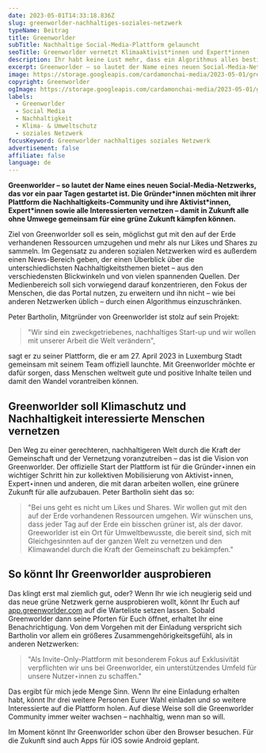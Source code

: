 ```yaml
---
date: 2023-05-01T14:33:18.836Z
slug: greenworlder-nachhaltiges-soziales-netzwerk
typeName: Beitrag
title: Greenworlder
subTitle: Nachhaltige Social-Media-Plattform gelauncht
seoTitle: Greenworlder vernetzt Klimaaktivist*innen und Expert*innen
description: Ihr habt keine Lust mehr, dass ein Algorithmus alles bestimmt und es nur um Likes geht? Dann checkt mal das nachhaltige soziale Netzwerk Greenworlder!
excerpt: Greenworlder – so lautet der Name eines neuen Social-Media-Netzwerks, das vor ein paar Tagen gestartet ist. Die Gründer*innen möchten mit ihrer Plattform die Nachhaltigkeits-Community und ihre Aktivist*innen, Expert*innen sowie alle Interessierten vernetzen – damit in Zukunft alle ohne Umwege gemeinsam für eine grüne Zukunft kämpfen können.
image: https://storage.googleapis.com/cardamonchai-media/2023-05-01/greenworlder-jpg-imagine-08e8a8_3de9b9_1024_768/640.webp
copyright: Greenworlder
ogImage: https://storage.googleapis.com/cardamonchai-media/2023-05-01/greenworlder-og-jpeg-imagine-08e8a8_3decbc_2048_1075/640.webp
labels:
  - Greenworlder
  - Social Media
  - Nachhaltigkeit
  - Klima- & Umweltschutz
  - soziales Netzwerk
focusKeyword: Greenworlder nachhaltiges soziales Netzwerk
advertisement: false
affiliate: false
language: de
---
```


**Greenworlder – so lautet der Name eines neuen Social-Media-Netzwerks, das vor ein paar Tagen gestartet ist. Die Gründer\*innen möchten mit ihrer Plattform die Nachhaltigkeits-Community und ihre Aktivist\*innen, Expert\*innen sowie alle Interessierten vernetzen – damit in Zukunft alle ohne Umwege gemeinsam für eine grüne Zukunft kämpfen können.**

Ziel von Greenworlder soll es sein, möglichst gut mit den auf der Erde verhandenen Ressourcen umzugehen und mehr als nur Likes und Shares zu sammeln. Im Gegensatz zu anderen sozialen Netzwerken wird es außerdem einen News-Bereich geben, der einen Überblick über die unterschiedlichsten Nachhaltigkeitsthemen bietet – aus den verschiedensten Blickwinkeln und von vielen spannenden Quellen. Der Medienbereich soll sich vorwiegend darauf konzentrieren, den Fokus der Menschen, die das Portal nutzen, zu erweitern und ihn nicht – wie bei anderen Netzwerken üblich – durch einen Algorithmus einzuschränken.

Peter Bartholin, Mitgründer von Greenworlder ist stolz auf sein Projekt:

> "Wir sind ein zweckgetriebenes, nachhaltiges Start-up und wir wollen mit unserer Arbeit die Welt verändern",

sagt er zu seiner Plattform, die er am 27. April 2023 in Luxemburg Stadt gemeinsam mit seinem Team offiziell launchte. Mit Greenworlder möchte er dafür sorgen, dass Menschen weltweit gute und positive Inhalte teilen und damit den Wandel vorantreiben können.

## Greenworlder soll Klimaschutz und Nachhaltigkeit interessierte Menschen vernetzen

Den Weg zu einer gerechteren, nachhaltigeren Welt durch die Kraft der Gemeinschaft und der Vernetzung voranzutreiben – das ist die Vision von Greenworlder. Der offizielle Start der Plattform ist für die Gründer⋆innen ein wichtiger Schritt hin zur kollektiven Mobilisierung von Aktivist⋆innen, Expert⋆innen und anderen, die mit daran arbeiten wollen, eine grünere Zukunft für alle aufzubauen. Peter Bartholin sieht das so:

> "Bei uns geht es nicht um Likes und Shares. Wir wollen gut mit den auf der Erde vorhandenen Ressourcen umgehen. Wir wünschen uns, dass jeder Tag auf der Erde ein bisschen grüner ist, als der davor. Greeworlder ist ein Ort für Umweltbewusste, die bereit sind, sich mit Gleichgesinnten auf der ganzen Welt zu vernetzen und den Klimawandel durch die Kraft der Gemeinschaft zu bekämpfen."

## So könnt Ihr Greenworlder ausprobieren

Das klingt erst mal ziemlich gut, oder? Wenn Ihr wie ich neugierig seid und das neue grüne Netzwerk gerne ausprobieren wollt, könnt Ihr Euch auf [app.greenworlder.com](https://app.greenworlder.com/) auf die Warteliste setzen lassen. Sobald Greenworlder dann seine Pforten für Euch öffnet, erhaltet Ihr eine Benachrichtigung. Von dem Vorgehen mit der Einladung verspricht sich Bartholin vor allem ein größeres Zusammengehörigkeitsgefühl, als in anderen Netzwerken:

> "Als Invite-Only-Plattform mit besonderem Fokus auf Exklusivität verpflichten wir uns bei Greenworlder, ein unterstützendes Umfeld für unsere Nutzer⋆innen zu schaffen."

Das ergibt für mich jede Menge Sinn. Wenn Ihr eine Einladung erhalten habt, könnt Ihr drei weitere Personen Eurer Wahl einladen und so weitere Interessierte auf die Plattform holen. Auf diese Weise soll die Greenworlder Community immer weiter wachsen – nachhaltig, wenn man so will.

Im Moment könnt Ihr Greenworlder schon über den Browser besuchen. Für die Zukunft sind auch Apps für iOS sowie Android geplant.
